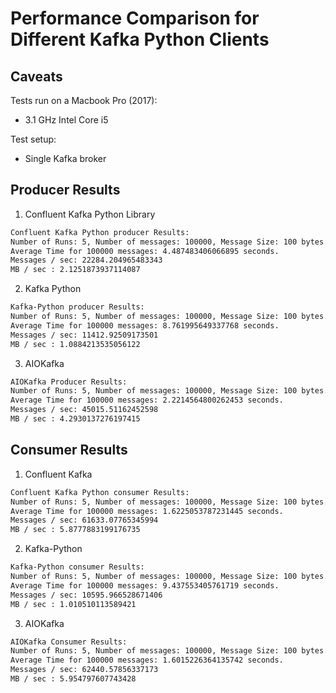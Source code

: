 
# Performance Comparison for Different Kafka Python Clients

## Caveats

Tests run on a Macbook Pro (2017):
- 3.1 GHz Intel Core i5


Test setup:

- Single Kafka broker


## Producer Results

1. Confluent Kafka Python Library

```bash
Confluent Kafka Python producer Results:
Number of Runs: 5, Number of messages: 100000, Message Size: 100 bytes.
Average Time for 100000 messages: 4.487483406066895 seconds.
Messages / sec: 22284.204965483343
MB / sec : 2.1251873937114087
```

2. Kafka Python

```bash
Kafka-Python producer Results:
Number of Runs: 5, Number of messages: 100000, Message Size: 100 bytes.
Average Time for 100000 messages: 8.761995649337768 seconds.
Messages / sec: 11412.92509173501
MB / sec : 1.0884213535056122
```

3. AIOKafka

```bash
AIOKafka Producer Results:
Number of Runs: 5, Number of messages: 100000, Message Size: 100 bytes.
Average Time for 100000 messages: 2.2214564800262453 seconds.
Messages / sec: 45015.51162452598
MB / sec : 4.2930137276197415
```

## Consumer Results

1. Confluent Kafka

```bash
Confluent Kafka Python consumer Results:
Number of Runs: 5, Number of messages: 100000, Message Size: 100 bytes.
Average Time for 100000 messages: 1.6225053787231445 seconds.
Messages / sec: 61633.07765345994
MB / sec : 5.8777883199176735
```

2. Kafka-Python

```bash
Kafka-Python consumer Results:
Number of Runs: 5, Number of messages: 100000, Message Size: 100 bytes.
Average Time for 100000 messages: 9.437553405761719 seconds.
Messages / sec: 10595.966528671406
MB / sec : 1.010510113589421
```

3. AIOKafka

```bash
AIOKafka Consumer Results:
Number of Runs: 5, Number of messages: 100000, Message Size: 100 bytes.
Average Time for 100000 messages: 1.6015226364135742 seconds.
Messages / sec: 62440.57856337173
MB / sec : 5.954797607743428
```
